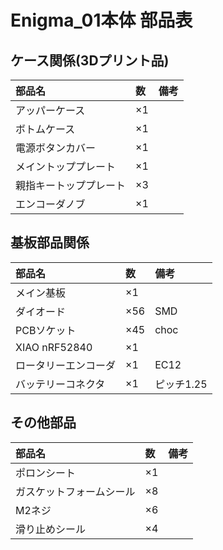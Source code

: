 # Enigma_01本体 部品表

## ケース関係(3Dプリント品)
|部品名|数|備考|
|:-|:-|:-| 
|アッパーケース|×1||
|ボトムケース|×1||
|電源ボタンカバー|×1||
|メイントッププレート|×1||
|親指キートッププレート|×3||
|エンコーダノブ|×1||

## 基板部品関係
|部品名|数|備考|
|:-|:-|:-| 
|メイン基板|×1||
|ダイオード|×56|SMD|
|PCBソケット|×45|choc|
|XIAO nRF52840|×1||
|ロータリーエンコーダ|×1|EC12|
|バッテリーコネクタ|×1|ピッチ1.25|

## その他部品
|部品名|数|備考|
|:-|:-|:-| 
|ポロンシート|×1||
|ガスケットフォームシール|×8||
|M2ネジ|×6||
|滑り止めシール|×4||

